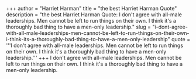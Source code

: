 +++
author = "Harriet Harman"
title = "the best Harriet Harman Quote"
description = "the best Harriet Harman Quote: I don't agree with all-male leaderships. Men cannot be left to run things on their own. I think it's a thoroughly bad thing to have a men-only leadership."
slug = "i-dont-agree-with-all-male-leaderships-men-cannot-be-left-to-run-things-on-their-own-i-think-its-a-thoroughly-bad-thing-to-have-a-men-only-leadership"
quote = '''I don't agree with all-male leaderships. Men cannot be left to run things on their own. I think it's a thoroughly bad thing to have a men-only leadership.'''
+++
I don't agree with all-male leaderships. Men cannot be left to run things on their own. I think it's a thoroughly bad thing to have a men-only leadership.
